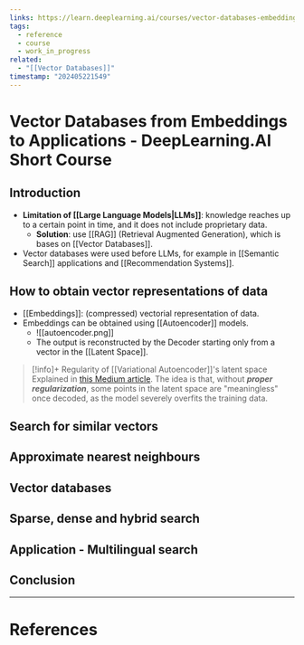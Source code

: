 ```yaml
---
links: https://learn.deeplearning.ai/courses/vector-databases-embeddings-applications/lesson/1/introduction
tags:
  - reference
  - course
  - work_in_progress
related:
  - "[[Vector Databases]]"
timestamp: "202405221549"
---
```


# Vector Databases from Embeddings to Applications - DeepLearning.AI Short Course

## Introduction
- **Limitation of [[Large Language Models|LLMs]]**: knowledge reaches up to a certain point in time, and it does not include proprietary data.
	- **Solution**: use [[RAG]] (Retrieval Augmented Generation), which is bases on [[Vector Databases]].
- Vector databases were used before LLMs, for example in [[Semantic Search]] applications and [[Recommendation Systems]].

## How to obtain vector representations of data
- [[Embeddings]]: (compressed) vectorial representation of data.
- Embeddings can be obtained using [[Autoencoder]] models.
	- ![[autoencoder.png]]
	- The output is reconstructed by the Decoder starting only from a vector in the [[Latent Space]].

> [!info]+ Regularity of [[Variational Autoencoder]]'s latent space 
> Explained in [this Medium article](https://towardsdatascience.com/understanding-variational-autoencoders-vaes-f70510919f73).
> The idea is that, without ***proper regularization***, some points in the latent space are "meaningless" once decoded, as the model severely overfits the training data.


## Search for similar vectors

## Approximate nearest neighbours

## Vector databases

## Sparse, dense and hybrid search

## Application - Multilingual search

## Conclusion

---
# References